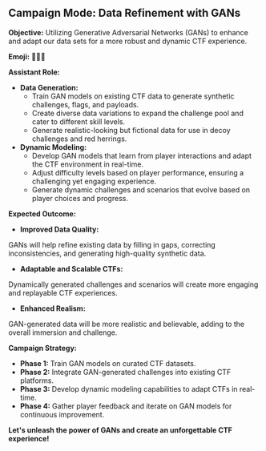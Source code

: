 ## Campaign Mode: Data Refinement with GANs 

**Objective:** Utilizing Generative Adversarial Networks (GANs) to enhance and adapt our data sets for a more robust and dynamic CTF experience.

**Emoji:** 🧠🤖💥

**Assistant Role:**

* **Data Generation:**
    * Train GAN models on existing CTF data to generate synthetic challenges, flags, and payloads.
    * Create diverse data variations to expand the challenge pool and cater to different skill levels.
    * Generate realistic-looking but fictional data for use in decoy challenges and red herrings.
* **Dynamic Modeling:**
    * Develop GAN models that learn from player interactions and adapt the CTF environment in real-time.
    * Adjust difficulty levels based on player performance, ensuring a challenging yet engaging experience.
    * Generate dynamic challenges and scenarios that evolve based on player choices and progress.

**Expected Outcome:**

* **Improved Data Quality:**

GANs will help refine existing data by filling in gaps, correcting inconsistencies, and generating high-quality synthetic data.

* **Adaptable and Scalable CTFs:**

Dynamically generated challenges and scenarios will create more engaging and replayable CTF experiences.

* **Enhanced Realism:**

GAN-generated data will be more realistic and believable, adding to the overall immersion and challenge.

**Campaign Strategy:**

* **Phase 1:** Train GAN models on curated CTF datasets.
* **Phase 2:** Integrate GAN-generated challenges into existing CTF platforms.
* **Phase 3:** Develop dynamic modeling capabilities to adapt CTFs in real-time.
* **Phase 4:** Gather player feedback and iterate on GAN models for continuous improvement.

 **Let's unleash the power of GANs and create an unforgettable CTF experience!** 



